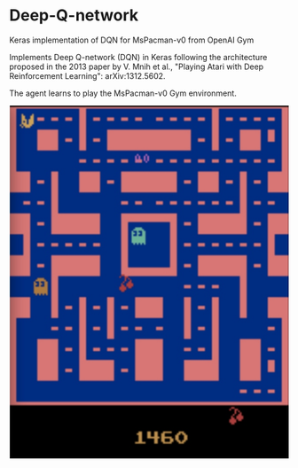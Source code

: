 # Deep-Q-network
Keras implementation of DQN for MsPacman-v0 from OpenAI Gym

Implements Deep Q-network (DQN) in Keras following the architecture proposed in the 2013 paper by V. Mnih et al., "Playing Atari with Deep Reinforcement Learning": arXiv:1312.5602.

The agent learns to play the MsPacman-v0 Gym environment.

![Alt text](mspacman.jpg?raw=true "Title")
